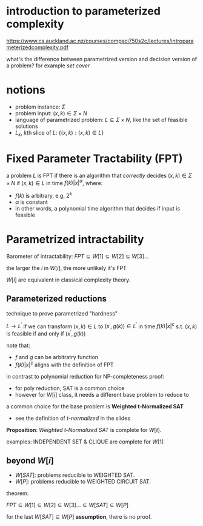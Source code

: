 # introduction to parameterized complexity

https://www.cs.auckland.ac.nz/courses/compsci750s2c/lectures/introparameterizedcomplexity.pdf

what's the difference between parametrized version and decision version of a problem? for example *set cover*

# notions

- problem instance: $`\Sigma`$
- problem input: $`(x, k) \in \Sigma \times N`$
- language of parametrized problem: $`L \subseteq \Sigma \times N`$, like the set of feasible solutions
- $`L_k`$, $`k`$th slice of $`L`$: $`\{(x, k): (x, k) \in L\}`$

# Fixed Parameter Tractability (FPT)

a problem $`L`$ is FPT if there is an algorithm that *correctly* decides $`(x, k) \in \Sigma \times N`$ if $`(x, k) \in L`$ in time $`f(k) |x|^{\alpha}`$, where:

- $`f(k)`$ is arbitrary, e.g, $`2^k`$
- $`\alpha`$ is constant
- in other words, a polynomial time algorithm that decides if input is feasible

# Parametrized intractability

Barometer of intractability: $`FPT \subseteq W[1] \subseteq W[2] \subseteq W[3] \ldots`$

the larger the $`i`$ in $`W[i]`$, the more unlikely it's FPT

$`W[i]`$ are equivalent in classical complexity theory.

## Parameterized reductions

technique to prove parametrized "hardness"

$`L \rightarrow L^{'}`$ if we can transform $`(x, k) \in L`$ to $`(x^{'}, g(k)) \in L^{'}`$ in time $`f(k) |x|^c`$ s.t. $`(x, k)`$ is feasible if and only if $`(x^{'}, g(k))`$

note that:

- $`f`$ and $`g`$ can be arbitratry function
- $`f(k) |x|^c`$ aligns with the definition of FPT

in contrast to polynomial reduction for NP-completeness proof: 

- for poly reduction, SAT is a common choice
- however for $`W[i]`$ class, it needs a different base problem to reduce to

a common choice for the base problem is **Weighted t-Normalized SAT**

- see the definition of *t-normalized* in the slides


**Proposition**: *Weighted t-Normalized SAT* is complete for $`W[t]`$.

examples: INDEPENDENT SET & CLIQUE are complete for $`W[1]`$

## beyond $`W[i]`$

- $`W[SAT]`$: problems reducible to WEIGHTED SAT.
- $`W[P]`$: problems reducible to WEIGHTED CIRCUIT SAT.

theorem:

$`FPT \subseteq W[1] \subseteq W[2] \subseteq W[3] \ldots \subseteq W[SAT] \subseteq W[P]`$

for the last $`W[SAT] \subseteq W[P]`$ **assumption**, there is no proof.